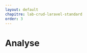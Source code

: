```yaml
---
layout: default
chapitre: lab-crud-laravel-standard
order: 3
---
```


# Analyse

<!-- new slide --> 
 